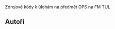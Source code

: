 Zdrojové kódy k úlohám na předmět OPS na FM TUL

## Autoři
<!-- ALL-CONTRIBUTORS-LIST:START - Do not remove or modify this section -->
<!-- prettier-ignore-start -->
<!-- markdownlint-disable -->

<!-- markdownlint-restore -->
<!-- prettier-ignore-end -->

<!-- ALL-CONTRIBUTORS-LIST:END -->
